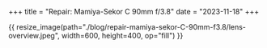 +++
title = "Repair: Mamiya-Sekor C 90mm f/3.8"
date = "2023-11-18"
+++

{{ resize_image(path="./blog/repair-mamiya-sekor-C-90mm-f3.8/lens-overview.jpeg", width=600, height=400, op="fill") }}

